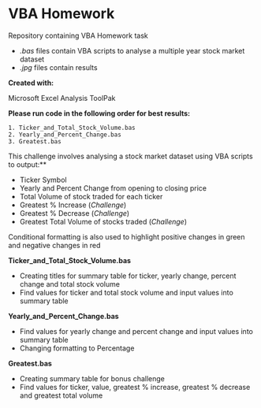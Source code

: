 # VBA Homework
Repository containing VBA Homework task
  
- _.bas_ files contain VBA scripts to analyse a multiple year stock market dataset
- _.jpg_ files contain results
  
**Created with:**
  
Microsoft Excel Analysis ToolPak
  
**Please run code in the following order for best results:**
```
1. Ticker_and_Total_Stock_Volume.bas
2. Yearly_and_Percent_Change.bas
3. Greatest.bas
```
  
This challenge involves analysing a stock market dataset using VBA scripts to output:**
- Ticker Symbol
- Yearly and Percent Change from opening to closing price
- Total Volume of stock traded for each ticker
- Greatest % Increase (_Challenge_)
- Greatest % Decrease (_Challenge_)
- Greatest Total Volume of stocks traded (_Challenge_)
  
Conditional formatting is also used to highlight positive changes in green and negative changes in red
  
**Ticker_and_Total_Stock_Volume.bas**
- Creating titles for summary table for ticker, yearly change, percent change and total stock volume
- Find values for ticker and total stock volume and input values into summary table
  
**Yearly_and_Percent_Change.bas**
- Find values for yearly change and percent change and input values into summary table
- Changing formatting to Percentage

**Greatest.bas**
- Creating summary table for bonus challenge
- Find values for ticker, value, greatest % increase, greatest % decrease and greatest total volume
